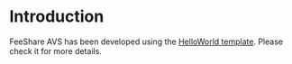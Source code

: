 # Introduction
FeeShare AVS has been developed using the [HelloWorld template](https://github.com/Layr-Labs/hello-world-avs). Please check it for more details.